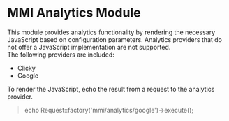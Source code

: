MMI Analytics Module
===========================

This module provides analytics functionality by rendering the necessary JavaScript based on configuration parameters.  Analytics providers that do not offer a JavaScript implementation are not supported.  
The following providers are included:

 * Clicky
 * Google

To render the JavaScript, echo the result from a request to the analytics provider.  
> echo Request::factory('mmi/analytics/google')->execute();